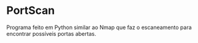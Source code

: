 # PortScan
 Programa feito em Python similar ao Nmap que faz o escaneamento para encontrar possíveis portas abertas.
